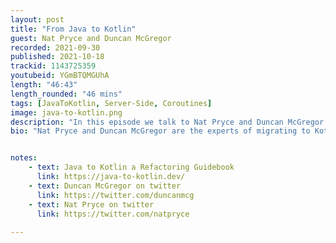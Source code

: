 ```yaml
---
layout: post
title: "From Java to Kotlin"
guest: Nat Pryce and Duncan McGregor 
recorded: 2021-09-30
published: 2021-10-18
trackid: 1143725359 
youtubeid: YGmBTQMGUhA
length: "46:43"
length_rounded: "46 mins"
tags: [JavaToKotlin, Server-Side, Coroutines]
image: java-to-kotlin.png
description: "In this episode we talk to Nat Pryce and Duncan McGregor about the new Java to Kotlin A Refactoring Guidebook, and their experience of helping companies and independent developers to migrate to Kotlin."
bio: "Nat Pryce and Duncan McGregor are the experts of migrating to Kotlin."


notes:
    - text: Java to Kotlin a Refactoring Guidebook
      link: https://java-to-kotlin.dev/
    - text: Duncan McGregor on twitter
      link: https://twitter.com/duncanmcg
    - text: Nat Pryce on twitter
      link: https://twitter.com/natpryce
   
---
```

